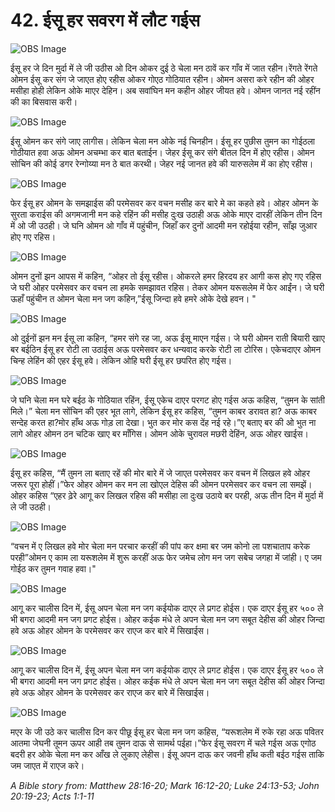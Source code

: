 # 42. ईसू हर सवरग में लौट गईस

![OBS Image](https://cdn.door43.org/obs/jpg/360px/obs-en-42-01.jpg)

ईसू हर जे दिन मुर्दा में ले जी उठीस ओ दिन ओकर दुई ठे चेला मन ठावें कर गाँव में जात रहीन।रेंगते रेंगते ओमन ईसू कर संग जे जाएत होए रहीस ओकर गोएठ गोठियात रहीन। ओमन असरा करे रहीन की ओहर मसीहा होही लेकिन ओके माएर देहिन। अब सवांघिन मन कहीन ओहर जीयत हवे। ओमन जानत नई रहींन की का बिसवास करी।

![OBS Image](https://cdn.door43.org/obs/jpg/360px/obs-en-42-02.jpg)

ईसू ओमन कर संगे जाए लागीस। लेकिन चेला मन ओके नई चिनहीन। ईसू हर पुछीस तुमन का गोईठला गोठीयात हवा अऊ ओमन अचम्भा कर बात बताईन। जेहर ईसू कर संगे बीतल दिन में होए रहीस। ओमन सोचिन की कोई डगर रेन्गोय्या मन ठे बात करथी। जेहर नई जानत हवे की यारुसलेम में का होए रहीस।

![OBS Image](https://cdn.door43.org/obs/jpg/360px/obs-en-42-03.jpg)

फेर ईसू हर ओमन के समझाईस की परमेसवर कर वचन मसीह कर बारे मे का कहते हवे। ओहर ओमन के सुरता कराईस की अगमजानी मन कहे रहिंन की मसीह दुःख उठाही अऊ ओके माएर दारहीं लेकिन तीन दिन में ओ जी उठही। जे घनि ओमन ओ गाँव में पहुंचीन, जिहाँ कर दुनों आदमी मन रहोईया रहीन, साँझ जुआर होए गए रहिस।

![OBS Image](https://cdn.door43.org/obs/jpg/360px/obs-en-42-04.jpg)

ओमन दुनों झन आपस में कहिन, “ओहर तो ईसू रहीस। ओकरले हमर हिरदय हर आगी कस होए गए रहिस जे घरी ओहर परमेसवर कर वचन ला हमके समझावत रहिस। तेकर ओमन यरूसलेम में फेर आईंन। जे घरी ऊहाँ पहुंचीन त ओमन चेला मन जग कहिन,”ईसू जिन्दा हवे हमरे ओके देखे हवन। "

![OBS Image](https://cdn.door43.org/obs/jpg/360px/obs-en-42-05.jpg)

ओ दुईनों झन मन ईसू ला कहिन, “हमर संगे रह जा, अऊ ईसू माएन गईस। जे घरी ओमन राती बियारी खाए बर बईठिन ईसू हर रोटी ला उठाईस अऊ परमेसवर कर धन्यवाद करके रोटी ला टोरिस। एकेचदाएर ओमन चिन्ह लेहिंन की एहर ईसू हवे। लेकिन ओहि घरी ईसू हर छपरित होए गईस।

![OBS Image](https://cdn.door43.org/obs/jpg/360px/obs-en-42-06.jpg)

जे घनि चेला मन घरे बईठ के गोठियात रहिंन, ईसू एकेच दाएर परगट होए गईस अऊ कहिस, “तुमन के सांती मिले।” चेला मन सोंचिन की एहर भूत लागे, लेकिन ईसू हर कहिस, “तुमन काबर डरावत हा? अऊ काबर सन्देह करत हा?मोर हाँथ अऊ गोड़ ला देखा। भुत कर मोर कस देंह नई रहे।”ए बताए बर की ओ भुत ना लागे ओहर ओमन ठन चटिक खाए बर माँगिस। ओमन ओके चुरावल मछरी देहिंन, अऊ ओहर खाईस।

![OBS Image](https://cdn.door43.org/obs/jpg/360px/obs-en-42-07.jpg)

ईसू हर कहिस, “मैं तुमन ला बताए रहें की मोर बारे में जे जाएत परमेसवर कर वचन में लिखल हवे ओहर जरूर पूरा होहीं।”फेर ओहर ओमन कर मन ला खोएल देहिस की ओमन परमेसवर कर वचन ला समझें। ओहर कहिस “एहर ढ़ेरे आगू कर लिखल रहिस की मसीहा ला दुःख उठाये बर परही, अऊ तीन दिन में मुर्दा में ले जी उठही।

![OBS Image](https://cdn.door43.org/obs/jpg/360px/obs-en-42-08.jpg)

“वचन में ए लिखल हवे मोर चेला मन परचार करहीं की पांप कर क्षमा बर जम कोनो ला पशचाताप करेक परही”ओमन ए काम ला यरूशलेम में शुरू करहीं अऊ फेर जमेच लोग मन जग सबेच जगहा में जांही। ए जम गोईठ कर तुमन गवाह हवा।"

![OBS Image](https://cdn.door43.org/obs/jpg/360px/obs-en-42-09.jpg)

आगू कर चालीस दिन में, ईसू अपन चेला मन जग कईयोक दाएर ले प्रगट होईस। एक दाएर ईसू हर ५०० ले भी बगरा आदमी मन जग प्रगट होईस। ओहर कईक मंधे ले अपन चेला मन जग सबूत देहीस की ओहर जिन्दा हवे अऊ ओहर ओमन के परमेसवर कर राएज कर बारे में सिखाईस।

![OBS Image](https://cdn.door43.org/obs/jpg/360px/obs-en-42-10.jpg)

आगू कर चालीस दिन में, ईसू अपन चेला मन जग कईयोक दाएर ले प्रगट होईस। एक दाएर ईसू हर ५०० ले भी बगरा आदमी मन जग प्रगट होईस। ओहर कईक मंधे ले अपन चेला मन जग सबूत देहीस की ओहर जिन्दा हवे अऊ ओहर ओमन के परमेसवर कर राएज कर बारे में सिखाईस।

![OBS Image](https://cdn.door43.org/obs/jpg/360px/obs-en-42-11.jpg)

मएर के जी उठे कर चालीस दिन कर पीछू ईसू हर चेला मन जग कहिस, “यरूशलेम में रुके रहा अऊ पवितर आतमा जेघनी तूमन ऊपर आही तब तुमन दाऊ से सामर्थ पईहा।”फेर ईसू सवरग में चले गईस अऊ एगोठ बदरी हर ओके चेला मन कर आँख ले लुकाए लेहीस। ईसू अपन दाऊ कर जवनी हाँथ कती बईठ गईस ताकि जम जाएत में राएज करे।

_A Bible story from: Matthew 28:16-20; Mark 16:12-20; Luke 24:13-53; John 20:19-23; Acts 1:1-11_
